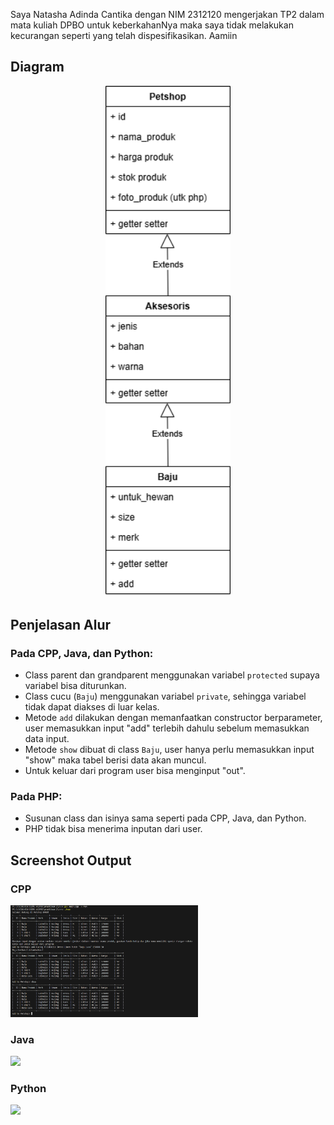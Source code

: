Saya Natasha Adinda Cantika dengan NIM 2312120 mengerjakan TP2 dalam mata kuliah DPBO untuk keberkahanNya maka saya tidak melakukan kecurangan seperti yang telah dispesifikasikan. Aamiin

## Diagram
<p align="center">
  <img src="images/TP2DPBO.drawio.png" width="200">
</p>

## Penjelasan Alur

### Pada CPP, Java, dan Python:
- Class parent dan grandparent menggunakan variabel `protected` supaya variabel bisa diturunkan.
- Class cucu (`Baju`) menggunakan variabel `private`, sehingga variabel tidak dapat diakses di luar kelas.
- Metode `add` dilakukan dengan memanfaatkan constructor berparameter, user memasukkan input "add" terlebih dahulu sebelum memasukkan data input.
- Metode `show` dibuat di class `Baju`, user hanya perlu memasukkan input "show" maka tabel berisi data akan muncul.
- Untuk keluar dari program user bisa menginput "out".

### Pada PHP:
- Susunan class dan isinya sama seperti pada CPP, Java, dan Python.
- PHP tidak bisa menerima inputan dari user.

## Screenshot Output

### CPP
<p align="left">
  <img src="images/ss cpp.png" width="300">
</p>

### Java
<p align="left">
  <img src="images/ss java.png" width="300">
</p>

### Python
<p align="left">
  <img src="images/ss py.png" width="300">
</p>
